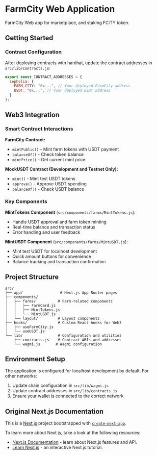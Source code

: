 # FarmCity Web Application

FarmCity Web app for marketplace, and staking FCITY token.

## Getting Started

### Contract Configuration

After deploying contracts with hardhat, update the contract addresses in `src/lib/contracts.js`:

```javascript
export const CONTRACT_ADDRESSES = {
  sepholia: {
    FARM_CITY: "0x...", // Your deployed FarmCity address
    USDT: "0x...", // Your deployed USDT address
  }
};
```

## Web3 Integration

### Smart Contract Interactions

**FarmCity Contract:**
- `mintPublic()` - Mint farm tokens with USDT payment
- `balanceOf()` - Check token balance
- `mintPrice()` - Get current mint price

**MockUSDT Contract (Development and Testnet Only):**
- `mint()` - Mint test USDT tokens
- `approve()` - Approve USDT spending
- `balanceOf()` - Check USDT balance

### Key Components

**MintTokens Component** (`src/components/farms/MintTokens.js`):
- Handle USDT approval and farm token minting
- Real-time balance and transaction status
- Error handling and user feedback

**MintUSDT Component** (`src/components/farms/MintUSDT.js`):
- Mint test USDT for localhost development
- Quick amount buttons for convenience
- Balance tracking and transaction confirmation


## Project Structure

```
src/
├── app/                 # Next.js App Router pages
├── components/
│   ├── farms/          # Farm-related components
│   │   ├── FarmCard.js
│   │   ├── MintTokens.js
│   │   └── MintUSDT.js
│   └── layout/         # Layout components
├── hooks/              # Custom React hooks for Web3
│   ├── useFarmCity.js
│   └── useUSDT.js
└── lib/                # Configuration and utilities
    ├── contracts.js    # Contract ABIs and addresses
    └── wagmi.js       # Wagmi configuration
```

## Environment Setup

The application is configured for localhost development by default. For other networks:

1. Update chain configuration in `src/lib/wagmi.js`
2. Update contract addresses in `src/lib/contracts.js`
3. Ensure your wallet is connected to the correct network

## Original Next.js Documentation

This is a [Next.js](https://nextjs.org) project bootstrapped with [`create-next-app`](https://github.com/vercel/next.js/tree/canary/packages/create-next-app).

To learn more about Next.js, take a look at the following resources:

- [Next.js Documentation](https://nextjs.org/docs) - learn about Next.js features and API.
- [Learn Next.js](https://nextjs.org/learn) - an interactive Next.js tutorial.